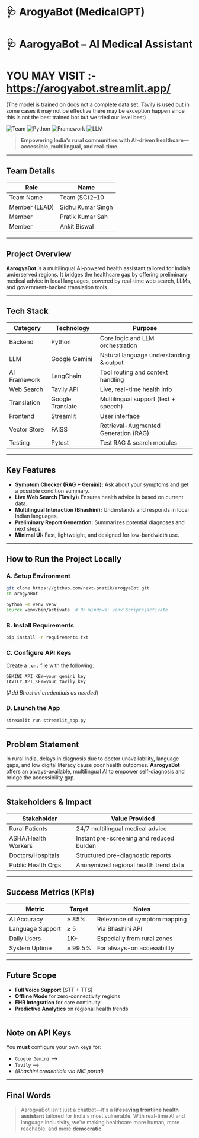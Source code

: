 # 🩺 ArogyaBot (MedicalGPT)


# 🩺 AarogyaBot – AI Medical Assistant

# YOU MAY VISIT :- https://arogyabot.streamlit.app/
(The model is trained on docs not a complete data set. Tavily is used but in some cases it may not be effective there may be exception happen since this is not the best trained bot but we tried our level best)

![Team](https://img.shields.io/badge/Team-Team(SC)2--10-green.svg)
![Python](https://img.shields.io/badge/Python-3.8+-blue.svg)
![Framework](https://img.shields.io/badge/Framework-Streamlit-red.svg)
![LLM](https://img.shields.io/badge/LLM-Gemini-purple.svg)

> **Empowering India's rural communities with AI-driven healthcare—accessible, multilingual, and real-time.**

---

##  Team Details

| Role         | Name              |
|--------------|-------------------|
| Team Name    | Team (SC)2–10     |
| Member (LEAD)| Sidhu Kumar Singh |
| Member       | Pratik Kumar Sah  |
| Member       | Ankit Biswal      |

---

## Project Overview

**AarogyaBot** is a multilingual AI-powered health assistant tailored for India’s underserved regions. It bridges the healthcare gap by offering preliminary medical advice in local languages, powered by real-time web search, LLMs, and government-backed translation tools.

---

## Tech Stack

| Category       | Technology       | Purpose                                 |
|----------------|------------------|-----------------------------------------|
| Backend        | Python           | Core logic and LLM orchestration        |
| LLM            | Google Gemini    | Natural language understanding & output |
| AI Framework   | LangChain        | Tool routing and context handling       |
| Web Search     | Tavily API       | Live, real-time health info             |
| Translation    | Google Translate | Multilingual support (text + speech)    |
| Frontend       | Streamlit        | User interface                          |
| Vector Store   | FAISS            | Retrieval-Augmented Generation (RAG)    |
| Testing        | Pytest           | Test RAG & search modules               |

---

##  Key Features

-  **Symptom Checker (RAG + Gemini):** Ask about your symptoms and get a possible condition summary.
-  **Live Web Search (Tavily):** Ensures health advice is based on current data.
-  **Multilingual Interaction (Bhashini):** Understands and responds in local Indian languages.
-  **Preliminary Report Generation:** Summarizes potential diagnoses and next steps.
-  **Minimal UI:** Fast, lightweight, and designed for low-bandwidth use.

---

##  How to Run the Project Locally

### A. Setup Environment

```bash
git clone https://github.com/next-pratik/arogyaBot.git
cd arogyaBot

python -m venv venv
source venv/bin/activate  # On Windows: venv\Scripts\activate
```

### B. Install Requirements

```bash
pip install -r requirements.txt
```

### C. Configure API Keys

Create a `.env` file with the following:

```env
GEMINI_API_KEY=your_gemini_key
TAVILY_API_KEY=your_tavily_key
```

(*Add Bhashini credentials as needed*)

### D. Launch the App

```bash
streamlit run streamlit_app.py
```

---

## Problem Statement

In rural India, delays in diagnosis due to doctor unavailability, language gaps, and low digital literacy cause poor health outcomes. **AarogyaBot** offers an always-available, multilingual AI to empower self-diagnosis and bridge the accessibility gap.

---

## Stakeholders & Impact

| Stakeholder        | Value Provided                                     |
|--------------------|----------------------------------------------------|
| Rural Patients     | 24/7 multilingual medical advice                   |
| ASHA/Health Workers| Instant pre-screening and reduced burden          |
| Doctors/Hospitals  | Structured pre-diagnostic reports                  |
| Public Health Orgs | Anonymized regional health trend data              |

---

## Success Metrics (KPIs)

| Metric            | Target      | Notes                                       |
|-------------------|-------------|---------------------------------------------|
| AI Accuracy       | ≥ 85%       | Relevance of symptom mapping                |
| Language Support  | ≥ 5         | Via Bhashini API                            |
| Daily Users       | 1K+         | Especially from rural zones                 |
| System Uptime     | ≥ 99.5%     | For always-on accessibility                 |

---

## Future Scope

- **Full Voice Support** (STT + TTS)
- **Offline Mode** for zero-connectivity regions
- **EHR Integration** for care continuity
- **Predictive Analytics** on regional health trends

---

## Note on API Keys

You **must** configure your own keys for:

- `Google Gemini` -->
- `Tavily` -->
- *(Bhashini credentials via NIC portal)*

---

## Final Words

> AarogyaBot isn't just a chatbot—it's a **lifesaving frontline health assistant** tailored for India's most vulnerable. With real-time AI and language inclusivity, we’re making healthcare more human, more reachable, and more **democratic**.
